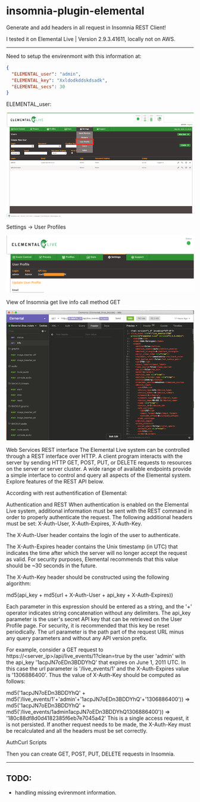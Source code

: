 # insomnia-plugin-elemental
Generate and add headers in all request in Insomnia REST Client!

I tested it on Elemental Live | Version 2.9.3.41611, locally not on AWS.

----

Need to setup the envirenmont with this information at:
```json
{
  "ELEMENTAL_user": "admin",
  "ELEMENTAL_key": "Xxldodkddskdsadk",
  "ELEMENTAL_secs": 30
}
```

ELEMENTAL_user:

![find user and api key](/images/ELEMENTAL_key_01.png)

Settings -> User Profiles 

![find user and api key](/images/ELEMENTAL_key_02.png)

View of Insomnia get live info call method GET

![insomnia rest calls](/images/INSOMNIA_info.png)

Web Services REST interface
The Elemental Live system can be controlled through a REST interface over HTTP. A client program interacts with the server by sending HTTP GET, POST, PUT, or DELETE requests to resources on the server or server cluster. A wide range of available endpoints provide a simple interface to control and query all aspects of the Elemental system. Explore features of the REST API below.

According with rest authentification of Elemental:

Authentication and REST
When authentication is enabled on the Elemental Live system, additional information must be sent with the REST command in order to properly authenticate the request. The following additional headers must be set: X-Auth-User, X-Auth-Expires, X-Auth-Key.

The X-Auth-User header contains the login of the user to authenticate.

The X-Auth-Expires header contains the Unix timestamp (in UTC) that indicates the time after which the server will no longer accept the request as valid. For security purposes, Elemental recommends that this value should be ~30 seconds in the future.

The X-Auth-Key header should be constructed using the following algorithm:

md5(api_key + md5(url + X-Auth-User + api_key + X-Auth-Expires))

Each parameter in this expression should be entered as a string, and the '+' operator indicates string concatenation without any delimiters. The api_key parameter is the user's secret API key that can be retrieved on the User Profile page. For security, it is recommended that this key be reset periodically. The url parameter is the path part of the request URL minus any query parameters and without any API version prefix.

For example, consider a GET request to https://<server_ip>/api/live_events/1?clean=true by the user 'admin' with the api_key '1acpJN7oEDn3BDDYhQ' that expires on June 1, 2011 UTC. In this case the url parameter is '/live_events/1' and the X-Auth-Expires value is '1306886400'. Thus the value of X-Auth-Key should be computed as follows:

md5('1acpJN7oEDn3BDDYhQ' + md5('/live_events/1'+'admin'+'1acpJN7oEDn3BDDYhQ'+'1306886400'))
=> md5('1acpJN7oEDn3BDDYhQ' + md5('/live_events/1admin1acpJN7oEDn3BDDYhQ1306886400'))
=> '180c88df8d0d4182385f6eb7e7045a42'
This is a single access request, it is not persisted. If another request needs to be made, the X-Auth-Key must be recalculated and all the headers must be set correctly.

AuthCurl Scripts


Then you can create GET, POST, PUT, DELETE requests in Insomnia.


----

## TODO:

* handling missing evirenmont information.

